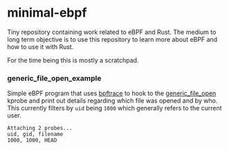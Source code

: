 # minimal-ebpf

Tiny repository containing work related to eBPF and Rust. The medium to long term objective
is to use this repository to learn more about eBPF and how to use it with Rust.

For the time being this is mostly a scratchpad.

### generic_file_open_example

Simple eBPF program that uses [bpftrace](https://github.com/iovisor/bpftrace) to hook to the
[generic_file_open](https://elixir.bootlin.com/linux/latest/source/include/linux/fs.h#L3036)
kprobe and print out details regarding which file was opened and by who. This currently filters
by `uid` being `1000` which generally refers to the current user.

```
Attaching 2 probes...
uid, gid, filename 
1000, 1000, HEAD
```


